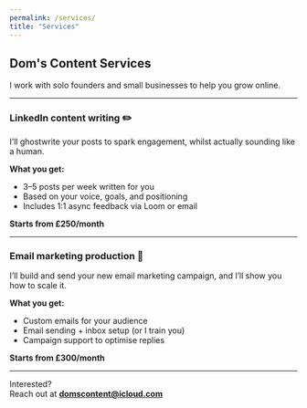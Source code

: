 ```yaml
---
permalink: /services/
title: "Services"
---
```


## Dom's Content Services

I work with solo founders and small businesses to help you grow online.

---

### LinkedIn content writing ✏️

I’ll ghostwrite your posts to spark engagement, whilst actually sounding like a human.

**What you get:**
- 3–5 posts per week written for you
- Based on your voice, goals, and positioning
- Includes 1:1 async feedback via Loom or email

**Starts from £250/month**

---

### Email marketing production 📩

I’ll build and send your new email marketing campaign, and I’ll show you how to scale it.

**What you get:**
- Custom emails for your audience
- Email sending + inbox setup (or I train you)
- Campaign support to optimise replies

**Starts from £300/month**

---

Interested?  
Reach out at [**domscontent@icloud.com**](mailto:domscontent@icloud.com)
